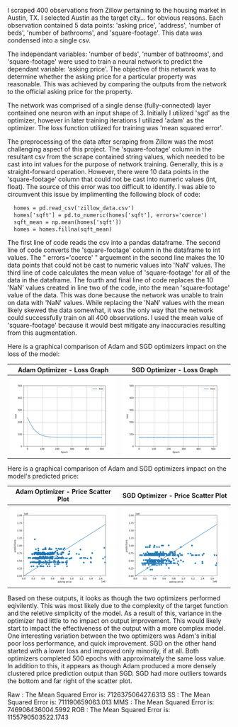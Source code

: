 I scraped 400 observations from Zillow pertaining to the housing market in Austin, TX. I selected Austin as the target city... for obvious reasons. Each observation contained 5 data points: 'asking price', 'address', 'number of beds', 'number of bathrooms', and 'square-footage'. This data was condensed into a single csv. 

The independant variables: 'number of beds', 'number of bathrooms', and 'square-footage' were used to train a neural network to predict the dependant variable: 'asking price'. The objective of this network was to determine whether the asking price for a particular property was reasonable. This was achieved by comparing the outputs from the network to the official asking price for the property. 

The network was comprised of a single dense (fully-connected) layer contained one neuron with an input shape of 3. Initially I utilized 'sgd' as the optimizer, however in later training iterations I utilized 'adam' as the optimizer. The loss function utilized for training was 'mean squared error'. 

The preprocessing of the data after scraping from Zillow was the most challenging aspect of this project. The 'square-footage' column in the resultant csv from the scrape contained string values, which needed to be cast into int values for the purpose of network training. Generally, this is a straight-forward operation. However, there were 10 data points in the 'square-footage' column that could not be cast into numeric values (int, float). The source of this error was too difficult to identify. I was able to circumvent this issue by implimenting the following block of code:

      homes = pd.read_csv('zillow_data.csv')
      homes['sqft'] = pd.to_numeric(homes['sqft'], errors='coerce')
      sqft_mean = np.mean(homes['sqft'])
      homes = homes.fillna(sqft_mean)

The first line of code reads the csv into a pandas dataframe. The second line of code converts the 'square-footage' column in the dataframe to int values. The " errors='coerce' " arguement in the second line makes the 10 data points that could not be cast to numeric values into 'NaN' values. The third line of code calculates the mean value of 'square-footage' for all of the data in the dataframe. The fourth and final line of code replaces the 10 'NaN' values created in line two of the code, into the mean 'square-footage' value of the data. This was done because the network was unable to train on data with 'NaN' values. While replacing the 'NaN' values with the mean likely skewed the data somewhat, it was the only way that the network could successfully train on all 400 observations. I used the mean value of 'square-footage' because it would best mitigate any inaccuracies resulting from this augmentation. 


Here is a graphical comparison of Adam and SGD optimizers impact on the loss of the model: 

Adam Optimizer - Loss Graph  |  SGD Optimizer - Loss Graph
:-------------------------:|:-------------------------:
![Adam Optimizer - Loss Graph](adam_loss_graph.png)  |  ![SGD Optimizer - Loss Graph](sgd_loss_graph.png)


Here is a graphical comparison of Adam and SGD optimizers impact on the model's predicted price: 

Adam Optimizer - Price Scatter Plot  |  SGD Optimizer - Price Scatter Plot
:-------------------------:|:-------------------------:
![Adam Optimizer - Price Scatter Plot](adam_price_scatter.png)  |  ![SGD Optimizer - Price Scatter Plot](sgd_price_scatter.png)

Based on these outputs, it looks as though the two optimizers performed eqivilently. This was most likely due to the complexity of the target function and the reletive simplicity of the model. As a result of this, variance in the optimizer had little to no impact on output improvement. This would likely start to impact the effectiveness of the output with a more complex model. One interesting variation between the two optimizers was Adam's initial poor loss performance, and quick improvement. SGD on the other hand started with a lower loss and improved only minorily, if at all. Both optimizers completed 500 epochs with approximately the same loss value. In addition to this, it appears as though Adam produced a more densely clustered price prediction output than SGD. SGD had more outliers towards the bottom and far right of the scatter plot.



Raw : The Mean Squared Error is:  712637506427.6313
SS : The Mean Squared Error is:  711190659063.013
MMS : The Mean Squared Error is:  746906436004.5992
ROB : The Mean Squared Error is:  1155790503522.1743

